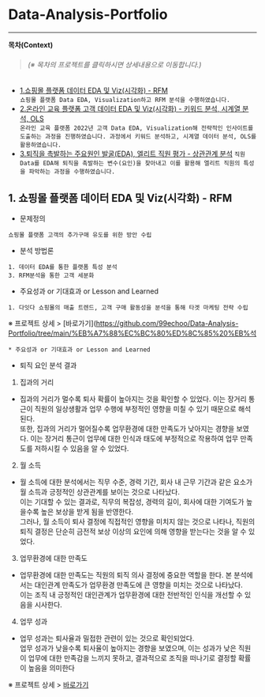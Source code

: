 # Data-Analysis-Portfolio

----
**목차(Context)**
> <h6>(※ 목차의 프로젝트를 클릭하시면 상세내용으로 이동합니다.)</h6>

* [1.쇼핑몰 플랫폼 데이터 EDA 및 Viz(시각화) - RFM](https://github.com/99echoo/Data-Analysis-Portfolio/tree/main/%EB%A7%88%EC%BC%80%ED%8C%85%20%EB%8D%B0%EC%9D%B4%ED%84%B0%20%EB%B6%84%EC%84%9D%202024.04.11)\
```쇼핑몰 플랫폼 Data EDA, Visualization하고 RFM 분석을 수행하였습니다.```
* [2.온라인 교육 플랫폼 고객 데이터 EDA 및 Viz(시각화) - 키워드 분석, 시계열 분석, OLS](https://github.com/99echoo/Data-Analysis-Portfolio/tree/main/%EB%A7%88%EC%BC%80%ED%8C%85%20%EB%8D%B0%EC%9D%B4%ED%84%B0%20%EB%B6%84%EC%84%9D%202024.04.19)\
```온라인 교육 플랫폼 2022년 고객 Data EDA, Visualization해 전략적인 인사이트를 도출하는 과정을 진행하였습니다. 과정에서 키워드 분석하고, 시계열 데이터 분석, OLS를 활용하였습니다.```
* [3.퇴직을 촉발하는 주요원인 발굴(EDA), 엘리트 직원 평가 - 상관관계 분석](https://github.com/99echoo/Data-Analysis-Portfolio/tree/main/%EC%A7%81%EC%9B%90%20%EC%97%85%EB%AC%B4%20%EC%84%B1%EA%B3%BC(PerformanceRating)%20%EB%B6%84%EC%84%9D%202024.02.27)
```직원 Data를 EDA해 퇴직을 촉발하는 변수(요인)을 찾아내고 이를 활용해 엘리트 직원의 특성을 파악하는 과정을 수행하였습니다. ```

## 1. 쇼핑몰 플랫폼 데이터 EDA 및 Viz(시각화) - RFM

* 문제정의  
```
쇼핑몰 플랫폼 고객의 추가구매 유도를 위한 방안 수립
```  
* 분석 방법론
```
1. 데이터 EDA를 통한 플랫폼 특성 분석
3. RFM분석을 통한 고객 세분화
```
* 주요성과 or 기대효과 or Lesson and Learned  
```
1. 다잇다 쇼핑몰의 매출 트렌드, 고객 구매 활동성을 분석을 통해 타겟 마케팅 전략 수립 
```

※ 프로젝트 상세 > [바로가기](https://github.com/99echoo/Data-Analysis-Portfolio/tree/main/%EB%A7%88%EC%BC%80%ED%8C%85%20%EB%석
```
* 주요성과 or 기대효과 or Lesson and Learned  
```
* 퇴직 요인 분석 결과
1. 집과의 거리
- 집과의 거리가 멀수록 퇴사 확률이 높아지는 것을 확인할 수 있었다. 이는 장거리 통근이 직원의 일상생활과 업무 수행에 부정적인 영향을 미칠 수 있기 때문으로 해석된다.  
또한, 집과의 거리가 멀어질수록 업무환경에 대한 만족도가 낮아지는 경향을 보였다. 이는 장거리 통근이 업무에 대한 인식과 태도에 부정적으로 작용하여 업무 만족도를 저하시킬 수 있음을 알 수 있었다.

2. 월 소득
- 월 소득에 대한 분석에서는 직무 수준, 경력 기간, 회사 내 근무 기간과 같은 요소가 월 소득과 긍정적인 상관관계를 보이는 것으로 나타났다.  
이는 기대할 수 있는 결과로, 직무의 복잡성, 경력의 길이, 회사에 대한 기여도가 높을수록 높은 보상을 받게 됨을 반영한다.  
그러나, 월 소득이 퇴사 결정에 직접적인 영향을 미치지 않는 것으로 나타나, 직원의 퇴직 결정은 단순히 금전적 보상 이상의 요인에 의해 영향을 받는다는 것을 알 수 있었다.

3. 업무환경에 대한 만족도
- 업무환경에 대한 만족도는 직원의 퇴직 의사 결정에 중요한 역할을 한다. 본 분석에서는 대인관계 만족도가 업무환경 만족도에 큰 영향을 미치는 것으로 나타났다.  
이는 조직 내 긍정적인 대인관계가 업무환경에 대한 전반적인 인식을 개선할 수 있음을 시사한다.

4. 업무 성과
- 업무 성과는 퇴사율과 밀접한 관련이 있는 것으로 확인되었다.  
업무 성과가 낮을수록 퇴사율이 높아지는 경향을 보였으며, 이는 성과가 낮은 직원이 업무에 대한 만족감을 느끼지 못하고, 결과적으로 조직을 떠나기로 결정할 확률이 높음을 의미한다

※ 프로젝트 상세 > [바로가기](https://github.com/99echoo/Data-Analysis-Portfolio/tree/main/%EC%A7%81%EC%9B%90%20%EC%97%85%EB%AC%B4%20%EC%84%B1%EA%B3%BC(PerformanceRating)%20%EB%B6%84%EC%84%9D%202024.02.27) 
